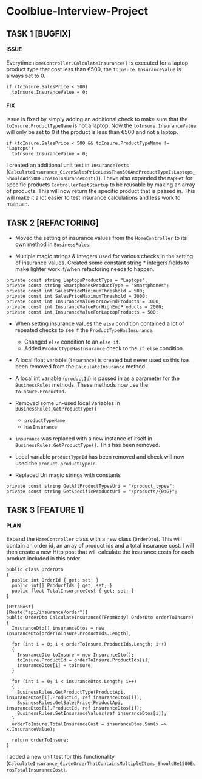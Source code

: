 # Coolblue-Interview-Project

## TASK 1 [BUGFIX] ##

#### ISSUE ####

Everytime `HomeController.CalculateInsurance()` is executed for a laptop product type that cost less than €500, the `toInsure.InsuranceValue` is always set to 0.
```
if (toInsure.SalesPrice < 500)
  toInsure.InsuranceValue = 0;
```

#### FIX ####

Issue is fixed by simply adding an additional check to make sure that the `toInsure.ProductTypeName` is not a laptop. Now the `toInsure.InsuranceValue` will only be set to 0 if the product is less than €500 and not a laptop.
```
if (toInsure.SalesPrice < 500 && toInsure.ProductTypeName != "Laptops")
  toInsure.InsuranceValue = 0;
```

I created an additional unit test in `InsuranceTests` (`CalculateInsurance_GivenSalesPriceLessThan500AndProductTypeIsLaptops_ShouldAdd500EurosToInsuranceCost()`).
I have also expanded the `MapGet` for specific products `ControllerTestStartup` to be reusable by making an array of products. This will now return the specific product that is passed in. This will make it a lot easier to test insurance calculations and less work to maintain.


## TASK 2 [REFACTORING] ##

* Moved the setting of insurance values from the `HomeController` to its own method in `BusinessRules`.

* Multiple magic strings & integers used for various checks in the setting of insurance values. Created some constant string * integers fields to make lighter work if/when refactoring needs to happen.
```
private const string LaptopsProductType = "Laptops";
private const string SmartphonesProductType = "Smartphones";
private const int SalesPriceMinimumThreshold = 500;
private const int SalesPriceMaximumThreshold = 2000;
private const int InsuranceValueForLowEndProducts = 1000;
private const int InsuranceValueForHighEndProducts = 2000;
private const int InsuranceValueForLaptopProducts = 500;
```

* When setting insurance values the `else` condition contained a lot of repeated checks to see if the `ProductTypeHasInsurance`.
  * Changed `else` condition to an `else if`.  
  * Added `ProductTypeHasInsurance` check to the `if else` condition.

* A local float variable (`insurance`) is created but never used so this has been removed from the `CalculateInsurance` method.

* A local int variable (`productId`) is passed in as a parameter for the `BusinessRules` methods. These methods now use the `toInsure.ProductId`.

* Removed some un-used local variables in `BusinessRules.GetProductType()`
  * `productTypeName` 
  * `hasInsurance`
  
* `insurance` was replaced with a new instance of itself in `BusinessRules.GetProductType()`. This has been removed.

* Local variable `productTypeId` has been removed and check will now used the `product.productTypeId`.

* Replaced Uri magic strings with constants
```
private const string GetAllProductTypesUri = "/product_types";
private const string GetSpecificProductUri = "/products/{0:G}";
```


## TASK 3 [FEATURE 1] ##

#### PLAN ####

Expand the `HomeController` class with a new class (`OrderDto`). This will contain an order id, an array of product ids and a total insurance cost. I will then create a new Http post that will calculate the insurance costs for each product included in this order.

```
public class OrderDto
{
  public int OrderId { get; set; }
  public int[] ProductIds { get; set; }
  public float TotalInsuranceCost { get; set; }
}
```
```
[HttpPost]
[Route("api/insurance/order")]
public OrderDto CalculateInsurance([FromBody] OrderDto orderToInsure)
{
  InsuranceDto[] insuranceDtos = new InsuranceDto[orderToInsure.ProductIds.Length];

  for (int i = 0; i < orderToInsure.ProductIds.Length; i++)
  {
    InsuranceDto toInsure = new InsuranceDto();
    toInsure.ProductId = orderToInsure.ProductIds[i];
    insuranceDtos[i] = toInsure;
  }

  for (int i = 0; i < insuranceDtos.Length; i++)
  {
    BusinessRules.GetProductType(ProductApi, insuranceDtos[i].ProductId, ref insuranceDtos[i]);
    BusinessRules.GetSalesPrice(ProductApi, insuranceDtos[i].ProductId, ref insuranceDtos[i]);
    BusinessRules.SetInsuranceValues(ref insuranceDtos[i]);
  }
  orderToInsure.TotalInsuranceCost = insuranceDtos.Sum(x => x.InsuranceValue);

  return orderToInsure;
}
```

I added a new unit test for this functionality (`CalculateInsurance_GivenOrderThatContainsMultipleItems_ShouldBe1500EurosTotalInsuranceCost`).
